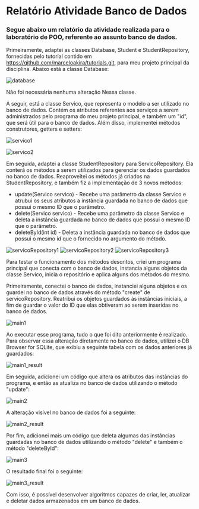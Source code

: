 #  Relatório Atividade Banco de Dados

### Segue abaixo um relatório da atividade realizada para o laboratório de POO, referente ao assunto banco de dados.

Primeiramente, adaptei as classes Database, Student e StudentRepository, fornecidas pelo tutorial contido em https://github.com/marceloakira/tutorials.git, 
para meu projeto principal da disciplina. Abaixo está a classe Database:

![database](/ExercicioDB/prints/database.png)

Não foi necessária nenhuma alteração Nessa classe.

A seguir, está a classe Servico, que representa o modelo a ser utilizado no banco de dados. Contém os atributos referentes aos serviços a serem
administrados pelo programa do meu projeto principal, e também um "id", que será útil para o banco de dados. Além disso, implementei métodos construtores, getters e setters:

![servico1](/ExercicioDB/prints/servico1.png)

![servico2](/ExercicioDB/prints/servico2.png)

Em seguida, adaptei a classe StudentRepository para ServicoRepository. Ela conterá os métodos a serem utilizados para gerenciar os dados
guardados no banco de dados. Reaproveitei os métodos já criados na StudentRepository, e também fiz a implementação de 3 novos métodos:
* update(Servico servico) - Recebe uma parâmetro da classe Servico e atrubui os seus atributos a instância guardada no banco de dados que possui o mesmo ID que o parâmetro.
* delete(Servico servico) - Recebe uma parâmetro da classe Servico e deleta a instância guardada no banco de dados que possui o mesmo ID que o parâmetro.
* deleteById(int id) - Deleta a instância guardada no banco de dados que possui o mesmo id que o fornecido no argumento do método.

![servicoRepository1](/ExercicioDB/prints/servicoRepository1.png)
![servicoRepository2](/ExercicioDB/prints/servicoRepository2.png)
![servicoRepository3](/ExercicioDB/prints/servicoRepository3.png)

Para testar o funcionamento dos métodos descritos, criei um programa principal que conecta com o banco de dados, instancia alguns objetos da classe Servico, inicia o repositório e aplica alguns dos métodos do mesmo.

Primeiramente, conectei o banco de dados, instanciei alguns objetos e os guardei no banco de dados através do método "create" de servicoRepository. Reatribui os objetos guardados às instâncias iniciais, a fim de guardar o valor do ID que elas obtiveram ao serem inseridas no banco de dados.

![main1](/ExercicioDB/prints/main1.png)

Ao executar esse programa, tudo o que foi dito anteriormente é realizado. Para observar essa alteração diretamente no banco de dados, utilizei o DB Browser for SQLite, que exibiu a seguinte tabela com os dados anteriores já guardados:

![main1_result](/ExercicioDB/prints/main1_result.png)

Em seguida, adicionei um código que altera os atributos das instâncias do programa, e então as atualiza no banco de dados utilizando o método "update":

![main2](/ExercicioDB/prints/main2.png)

A alteração visível no banco de dados foi a seguinte:

![main2_result](/ExercicioDB/prints/main2_result.png)

Por fim, adicionei mais um código que deleta algumas das instâncias guardadas no banco de dados utilizando o método "delete" e também o método "deleteById":

![main3](/ExercicioDB/prints/main3.png)

O resultado final foi o seguinte:

![main3_result](/ExercicioDB/prints/main3_result.png)

Com isso, é possível desenvolver algoritmos capazes de criar, ler, atualizar e deletar dados armazenados em um banco de dados.
